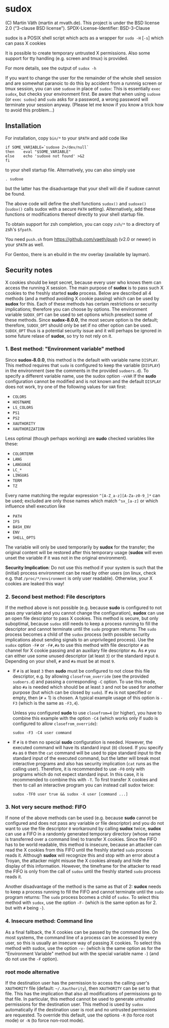 # sudox

(C) Martin Väth (martin at mvath.de).
This project is under the BSD license 2.0 (“3-clause BSD license”).
SPDX-License-Identifier: BSD-3-Clause

sudox is a POSIX shell script which acts as a wrapper for
`sudo -H` [`-s`] which can pass X cookies

It is possible to create temporary untrusted X permissions.
Also some support for tty handling (e.g. screen and tmux) is provided.

For more details, see the output of `sudox -h`

If you want to change the user for the remainder of the whole shell session
and are somewhat paranoic to do this by accident from a runnnig
screen or tmux session, you can use `sudoxe` in place of `sudox`:
This is essentially `exec sudox`, but checks your environment first.
Be aware that when using `sudoxe` (or `exec sudox`) and `sudo` asks for a
password, a wrong password will terminate your session anyway.
(Please let me know if you know a trick how to avoid this problem...)


## Installation

For installation, copy `bin/*` to your `$PATH` and add code like
```
if SOME_VARIABLE=`sudoxe 2>/dev/null`
then	eval "$SOME_VARIABLE"
else	echo 'sudoxe not found' >&2
fi
```
to your shell startup file. Alternatively, you can also simply use
```
. sudoxe
```
but the latter has the disadvantage that your shell will die if sudoxe
cannot be found.

The above code will define the shell functions `sudox()` and `sudoxe()`
(`sudox()` calls sudox with a secure `PATH` setting). Alternatively, add these
functions or modifications thereof directly to your shell startup file.

To obtain support for zsh completion, you can copy `zsh/*` to a directory
of zsh's `$fpath`.

You need `push.sh` from https://github.com/vaeth/push (v2.0 or newer)
in your `$PATH` as well.

For Gentoo, there is an ebuild in the mv overlay (available by layman).


## Security notes

X cookies should be kept secret, because every user who knows them can access
the running X session. The main purpose of __sudox__ is to pass such X cookies
to the freshly started __sudo__ process.
Below are described all 4 methods (and a method avoiding X cookie passing)
which can be used by __sudox__ for this.
Each of these methods has certain restrictions or security implications;
therefore you can choose by options.
The environment variable `SUDOX_OPT` can be used to set options which
preselect some of these methods.
Since __sudox-8.0.0__, the most secure option is the default; therefore,
`SUDOX_OPT` should only be set if no other option can be used.
`SUDOX_OPT` thus is a potential security issue and it will perhaps be
ignored in some future relase of __sudox__, so try to not rely on it.

### 1. Best method: "Environment variable" method

Since __sudox-8.0.0__, this method is the default with variable name `DISPLAY`.
This method requires that `sudo` is configured to keep the variable (`DISPLAY`)
in the environment (see the comments in the provided `sudoers.d`).
To specify a different variable name, use the sudox option `-vVAR`
If the __sudo__ configuration cannot be modified and is not known and the
default `DISPLAY` does not work, try one of the following values for `VAR`
first:

- `COLORS`
- `HOSTNAME`
- `LS_COLORS`
- `PS1`
- `PS2`
- `XAUTHORITY`
- `XAUTHORIZATION`

Less optimal (though perhaps working) are __sudo__ checked variables like
these:

- `COLORTERM`
- `LANG`
- `LANGUAGE`
- `LC_*`
- `LINGUAS`
- `TERM`
- `TZ`

Every name matching the regular expression `^[A-Z_a-z][A-Za-z0-9_]*`
can be used;
excluded are only those names which match `^sx_[a-z]` or which influence shell
execution like

- `PATH`
- `IFS`
- `BASH_ENV`
- `ENV`
- `SHELL_OPTS`

The variable will only be used temporarily by __sudox__ for the transfer; the
original content will be restored after this temporary usage (__sudox__ will
even unset the variable if it was not in the original environment).

__Security Implication__: Do not use this method if your system is such that
the (initial) process environment can be read by other users (on linux, check
e.g. that `/proc/*/environment` is only user readable).
Otherwise, your X cookies are leaked this way!

### 2. Second best method: File descriptors

If the method above is not possible (e.g. because __sudo__ is configured to not
pass _any_ variable and you cannot change the configuration), __sudox__ can use
an open file descriptor to pass X cookies. This method is secure, but only
suboptimal, because `sudox` still needs to keep a process running to fill
the descriptor and cannot terminate until the `sudo` program returns:
The `sudo` process becomes a child of the `sudox` process (with possible
security implications about sending signals to an unprivileged process).
Use the `sudox` option `-F#` or `-F#,#a` to use this method with file
descriptor `#` as channel for X cookie passing and an auxiliary file
descriptor `#a`.
As `#` you can either use some unused descriptor (at least `3`) or the
standard input `0`. Depending on your shell, `#` and `#a` must be at most `9`.

- If `#` is at least `3` then __sudo__ must be configured to not close this
  file descriptor, e.g. by allowing `closefrom_override`
  (see the provided `sudoers.d`) and passing a corresponding `-C` option.
  To use this mode, also `#a` is needed which should be at least `3` and
  not be used for another purpose (but which can be closed by `sudo`).
  If `#a` is not specified or empty, then (`#` + 1) is chosen.
  A typical example usage of this option is `-F3` (which is the same as
  `-F3,4`).

  Unless you configured __sudo__ to use `closefrom=4` (or higher), you have to
  combine this example with the option `-C4` (which works only if sudo is
  configured to allow `closefrom_override`):

  `sudox -F3 -C4 user command`

- If `#` is `0` then no special __sudo__ configuration is needed. However, the
  executed command will have its standard input (`0`) closed. If you specify
  `#a` as `0` then the `cat` command will be used to pipe standard input to the
  standard input of the executed command, but the latter will break most
  interactive programs and also has security implication (`cat` runs as the
  calling user). Therefore, it is recommended to use `-F0` only with programs
  which do not expect standard input. In this case, it is recommended to
  combine this with `-T`.
  To first transfer X cookies and then to call an interactive program you can
  instead call sudox twice:

  `sudox -TF0 user true && sudox -X user [command ...]`

### 3. Not very secure method: FIFO

If none of the above methods can be used (e.g. because __sudo__ cannot be
configured and does not pass any variable or file descriptor) and you
do not want to use the file descriptor `0` workaround by calling __sudox__
twice, __sudox__ can use a FIFO in a randomly generated temporary directory
(whose name is transferred over a command line) to transfer X cookies.
Since the FIFO has to be world readable, this method is insecure, because
an attacker can read the X cookies from this FIFO until the freshly started
`sudo` process reads it. Although __sudox__ will recognize this and stop
with an error about a Troyan, the attacker might misuse the X cookies already
and hide the display of this information.
However, the timeframe for the attacker to read the FIFO is only from the
call of `sudox` until the freshly started `sudo` process reads it.

Another disadvantage of the method is the same as that of 2:
__sudox__ needs to keep a process running to fill the FIFO and cannot terminate
until the `sudo` program returns: The `sudo` process bcomes a child of `sudox`.
To select this method with `sudox`, use the option `-F-` (which is the same
option as for 2. but with `#` being `-`).

### 4. Insecure method: Command line

As a final fallback, the X cookies can be passed by the command line.
On most systems, the command line of a process can be accessed by every user,
so this is usually an insecure way of passing X cookies.
To select this method with sudox, use the option `-v-` (which is the same
option as for the "Environment Variable" method but with the special
variable name `-`) (and do not use the `-F` option).

### root mode alternative

If the destination user has the permission to access the calling user's
`XAUTHORITY` file (default: `~/.Xauthority`), then `XAUTHORITY` can be set
to that file. This has the implication that also all modifications of
permissions go to that file. In particular, this method cannot be used
to generate untrusted permissions for the destination user.
This method is used by `sudox` automatically if the destination user is root
and no untrusted permissions are requested. To override this default, use
the options `-R` (to force root mode) or `-N` (to force non-root mode).
